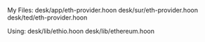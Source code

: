 My Files:
desk/app/eth-provider.hoon
desk/sur/eth-provider.hoon
desk/ted/eth-provider.hoon

Using:
desk/lib/ethio.hoon
desk/lib/ethereum.hoon

